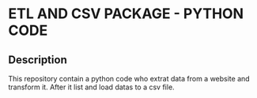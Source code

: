 # ETL AND CSV PACKAGE - PYTHON CODE

## Description
This repository contain a python code who extrat data from a website and transform it. After it list and load datas to a csv file.